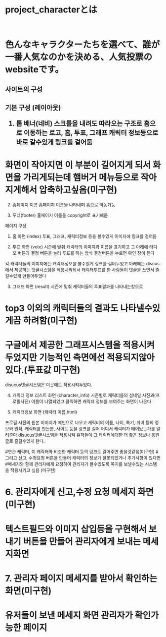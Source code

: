 <h1>project_characterとは<h1>
<br>色んなキャラクターたちを選べて、誰が一番人気なのかを決める、人気投票のwebsiteです。<br>
<h2>사이트의 구성<h2>

기본 구성 (레이아웃)

1. 톱 배너(네비)
스크롤을 내려도 따라오는 구조로 홈으로 이동하는 로고, 홈, 투표, 그래프 캐릭터 정보등으로 바로 갈수있게 링크를 걸어둠
# 화면이 작아지면 이 부분이 길어지게 되서 화면을 가리게되는데 햄버거 메뉴등으로 작아지게해서 압축하고싶음(미구현)

2. 홈페이지 이름
홈페이지 이름을 나타내며 홈으로 이동가능

3. 푸터(footer)
홈페이지 이름을 copyright로 표기해둠

페이지 구성

1. 홈 화면 (index)
투표, 그래프, 캐릭터정보 등을 볼수있게 이미지에 링크를 걸어둠


2. 투표 화면 (vote)
시즌에 맞춰 캐릭터의 이미지와 이름을 표기하고 그 아래에 라디오 버튼과 결정 버튼을 눌러 투표를 하는 방식 결정버튼을 누르면 확인 창이 뜬다 

각 캐릭터들의 이미지에는 캐릭터정보를 볼수있게 링크를 걸어두었고
아래에는 discus에서 제공하는 댓글시스템을 적용시켜둬서 캐릭터투표를 한 사람들이 댓글을 쓰면서 즐길수있게 만들어두었다

3. 그래프 화면 (result)
시즌에 맞춰 캐릭터들의 투표결과를 나타내는창으로
# top3 이외의 캐릭터들의 결과도 나타낼수있게끔 하려함(미구현)

# 구글에서 제공한 그래프시스템을 적용시켜두었지만 기능적인 측면에선 적용되지않아있다.(투표값 미구현)
disucus댓글시스템은 이곳에도 적용시켜두었다.

4. 캐릭터 정보 리스트 화면 (character_info)
시즌별로 캐릭터들의 섬네일 사진과(프로필사진) 이름이 나열되있고 클릭하면 캐릭터 정보를 보여주는 화면이 나온다

5. 캐릭터정보 화면 (캐릭터 이름.html)

프로필 사진의 원본 이미지가 메인으로 나오고 캐릭터의 이름, 나이, 특기, 취미 등의 정보와 원작, 캐릭터를 만든분, 사이트 등을 링크를 걸어 어디서 캐릭터가 태어났는가를 알려준다
disucus댓글시스템을 적용시켜 유저들이 그 캐릭터에대한 더 좋은 정보나 응원글로 즐길수있게 한다.

#연관 캐릭터, 이 캐릭터와 비슷한 캐릭터 등의 링크도 걸어주면 좋을것같음(미구현)
#그리고 신고, 수정요청 버튼을 만들어 캐릭터의 정보가 잘못되있거나 추가사항이 있다면 
#메세지와 함께 관리자에게 요청하여 관리자가 볼수있도록 쪽지를 보낼수있는 시스템을 적용시키고 싶음 (미구현)

# 6. 관리자에게 신고,수정 요청 메세지 화면(미구현)
# 텍스트필드와 이미지 삽입등을 구현해서 보내기 버튼을 만들어 관리자에게 보내는 메세지화면

# 7. 관리자 페이지 메세지를 받아서 확인하는 화면(미구현)
# 유저들이 보낸 메세지 화면 관리자가 확인가능한 페이지 